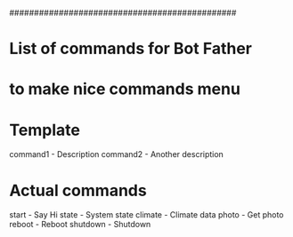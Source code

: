 ##############################################
# List of commands for Bot Father
# to make nice commands menu

# Template
command1 - Description
command2 - Another description

# Actual commands
start - Say Hi
state - System state
climate - Climate data
photo - Get photo
reboot - Reboot
shutdown - Shutdown
